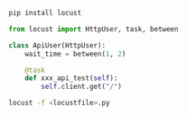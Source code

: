 ```sh
pip install locust
```



```python
from locust import HttpUser, task, between

class ApiUser(HttpUser):
    wait_time = between(1, 2)

    @task
    def xxx_api_test(self):
        self.client.get("/")
```



```sh
locust -f <locustfile>.py
```

